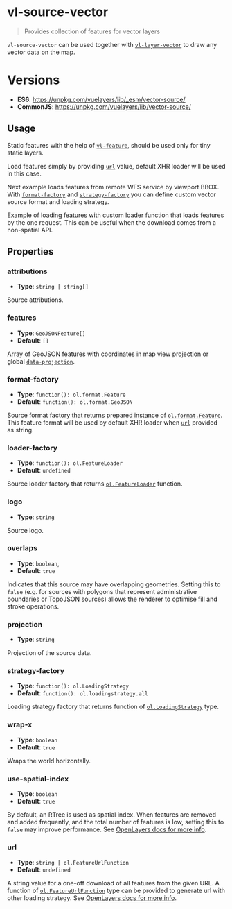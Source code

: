# vl-source-vector

> Provides collection of features for vector layers

`vl-source-vector` can be used together with [`vl-layer-vector`](component/vector-layer.md) to
draw any vector data on the map.

# Versions

- **ES6**: https://unpkg.com/vuelayers/lib/_esm/vector-source/
- **CommonJS**: https://unpkg.com/vuelayers/lib/vector-source/   

## Usage

Static features with the help of [`vl-feature`](component/feature.md), should be used only for tiny static layers.

<vuep template="#static-features-example"></vuep>

<script v-pre type="text/x-template" id="static-features-example">
<template>
  <vl-map style="height: 400px">
    <vl-view :zoom.sync="zoom" :center.sync="center" :rotation.sync="rotation"></vl-view>
  
    <vl-layer-tile>
      <vl-source-osm></vl-source-osm>
    </vl-layer-tile>
    
    <vl-layer-vector>
      <vl-source-vector>
        <vl-feature>
          <vl-geom-circle :coordinates="[0, 0]" :radius="1000000"></vl-geom-circle>
          <vl-style-box>
            <vl-style-stroke color="blue"></vl-style-stroke>
            <vl-style-fill color="rgba(255,255,255,0.5)"></vl-style-fill>
            <vl-style-text text="I'm circle"></vl-style-text>
          </vl-style-box>
        </vl-feature>
        <vl-feature>
          <vl-geom-polygon :coordinates="[[[1000000, 1000000], [1000000, 5000000], [5000000, 5000000], [5000000, 1000000], [1000000, 1000000]]]"></vl-geom-polygon>
          <vl-style-box>
            <vl-style-stroke color="blue"></vl-style-stroke>
            <vl-style-fill color="rgba(255,255,255,0.5)"></vl-style-fill>
            <vl-style-text text="I'm polygon"></vl-style-text>
          </vl-style-box>
        </vl-feature>
      </vl-source-vector>
    </vl-layer-vector>
  </vl-map>
</template>

<script>
  export default {
    data () {
      return { 
        zoom: 2,
        center: [0, 0],
        rotation: 0,
      }
    },
  }
</script>
</script>

Load features simply by providing [`url`](component/vector-source.md#url) value, default XHR loader will be used in this
case.

<vuep template="#default-loader-example"></vuep>

<script v-pre type="text/x-template" id="default-loader-example">
<template>
  <vl-map style="height: 400px">
    <vl-view :zoom.sync="zoom" :center.sync="center" :rotation.sync="rotation"></vl-view>
  
    <vl-layer-tile>
      <vl-source-osm></vl-source-osm>
    </vl-layer-tile>
    
    <vl-layer-vector>
      <vl-source-vector url="https://openlayers.org/en/latest/examples/data/geojson/countries.geojson"></vl-source-vector>
    </vl-layer-vector>
  </vl-map>
</template>

<script>
  export default {
    data () {
      return { 
        zoom: 2,
        center: [0, 0],
        rotation: 0,
      }
    },
  }
</script>
</script>

Next example loads features from remote WFS service by viewport BBOX. With [`format-factory`](component/vector-source.md#format-factory) and 
[`strategy-factory`](component/vector-source#strategy-factory) you can define custom vector source format and loading strategy.

<vuep template="#wfs-example"></vuep>

<script v-pre type="text/x-template" id="wfs-example">
<template>
  <vl-map style="height: 400px">
    <vl-view :zoom.sync="zoom" :center.sync="center" :rotation.sync="rotation"></vl-view>
  
    <vl-layer-tile>
      <vl-source-osm></vl-source-osm>
    </vl-layer-tile>
    
    <vl-layer-vector>
      <vl-source-vector :url="urlFunction" :strategy-factory="loadingStrategyFactory"></vl-source-vector>
    </vl-layer-vector>
  </vl-map>
</template>

<script>
  export default {
    methods: {
      urlFunction (extent, resolution, projection) {
        return 'https://ahocevar.com/geoserver/wfs?service=WFS&' +
          'version=1.1.0&request=GetFeature&typename=osm:water_areas&' +
          'outputFormat=application/json&srsname=' + projection + '&' +
          'bbox=' + extent.join(',') + ',' + projection
      },
      loadingStrategyFactory () {
        // VueLayers.olExt available only in UMD build
        // in ES/CJS build it should be imported from 'vuelayers/lib/_esm/ol-ext' or 'vuelayers/lib/ol-ext' respectively 
        return VueLayers.olExt.loadingBBox
      },
    },
    data () {
      return { 
        zoom: 12,
        center: [-8908887.277395891, 5381918.072437216],
        rotation: 0,
      }
    },
  }
</script>
</script>

Example of loading features with custom loader function that loads features by the one request. This can be useful 
when the download comes from a non-spatial API.

<vuep template="#custom-loader-example"></vuep>

<script v-pre type="text/x-template" id="custom-loader-example">
<template>
  <div>
    <vl-map :load-tiles-while-animating="true" :load-tiles-while-interacting="true" data-projection="EPSG:4326" style="height: 400px">
      <vl-view :zoom.sync="zoom" :center.sync="center" :rotation.sync="rotation"></vl-view>
      
      <vl-layer-tile>
        <vl-source-osm></vl-source-osm>
      </vl-layer-tile>
      
      <vl-layer-vector>
        <vl-source-vector :features.sync="features"></vl-source-vector>
      </vl-layer-vector>
    </vl-map>
    <p v-if="loading">
      Loading features, please wait...
    </p>
    <p v-if="features.length > 0">
      Loaded features: {{ features.map(feature => feature.id) }}
    </p>
  </div>
</template>

<script>
  export default {
    data () {
      return { 
        zoom: 2,
        center: [0, 0],
        rotation: 0,
        features: [],
        loading: false,
      }
    },
    mounted () {
      this.loading = true
      this.loadFeatures().then(features => {
        this.features = features.map(Object.freeze)
        this.loading = false
      })
    },
    methods: {
      // emulates external source
      loadFeatures () {
        return new Promise(resolve => {
          setTimeout(() => {
            // generate GeoJSON random features
            resolve([
              {
                type: "Feature",
                id: fakerator.misc.uuid(),
                geometry: {
                  type: 'Point',
                  coordinates: [5.44921875, 26.745610382199022],
                },
                properties: {
                  name: fakerator.names.name(),
                  country:  fakerator.address.country(),
                  city: fakerator.address.city(),
                  street: fakerator.address.street(),
                },
              },
              {
                type: "Feature",
                id: fakerator.misc.uuid(),
                geometry: {
                  type: 'Polygon',
                  coordinates: [
                    [
                      [
                        -23.37890625,
                        45.336701909968134,
                      ],
                      [
                        -49.39453125,
                        33.137551192346145,
                      ],
                      [
                        -47.4609375,
                        3.6888551431470478,
                      ],
                      [
                        -20.390625,
                        -8.059229627200192,
                      ],
                      [
                        -13.0078125,
                        20.138470312451155,
                      ],
                      [
                        -23.37890625,
                        45.336701909968134,
                      ],
                    ],
                  ],
                },
                properties: {
                  name: fakerator.names.name(),
                  country:  fakerator.address.country(),
                  city: fakerator.address.city(),
                  street: fakerator.address.street(),
                },
              },
              {
                type: "Feature",
                id: fakerator.misc.uuid(),
                geometry: {
                  type: "LineString",
                  coordinates: [
                    [
                      44.47265625,
                      -1.7575368113083125,
                    ],
                    [
                      23.5546875,
                      9.795677582829743,
                    ],
                    [
                      47.109375,
                      23.241346102386135,
                    ],
                    [
                      22.8515625,
                      33.137551192346145,
                    ],
                    [
                      48.33984375,
                      42.032974332441405,
                    ],
                    [
                      19.86328125,
                      48.574789910928864,
                    ],
                    [
                      47.8125,
                      56.65622649350222,
                    ],
                  ],
                },
                properties: {
                  name: fakerator.names.name(),
                  country:  fakerator.address.country(),
                  city: fakerator.address.city(),
                  street: fakerator.address.street(),
                },
              },
            ])
          }, 5000)
        })
      },
    },
  }
</script>
</script>

## Properties

### attributions

- **Type**: `string | string[]`

Source attributions.

### features

- **Type**: `GeoJSONFeature[]`
- **Default**: `[]`

Array of GeoJSON features with coordinates in map view projection or 
global [`data-projection`](quickstart.md#global-data-proejction).

### format-factory

- **Type**: `function(): ol.format.Feature`
- **Default**: `function(): ol.format.GeoJSON`

Source format factory that returns prepared instance of [`ol.format.Feature`](http://openlayers.org/en/latest/apidoc/ol.format.Feature.html).
This feature format will be used by default XHR loader when [`url`](component/vector-source.md#url) provided as string.

### loader-factory

- **Type**: `function(): ol.FeatureLoader`
- **Default**: `undefined`

Source loader factory that returns [`ol.FeatureLoader`](http://openlayers.org/en/latest/apidoc/ol.html#.FeatureLoader) function.

### logo

- **Type**: `string`

Source logo.

### overlaps

- **Type**: `boolean`,
- **Default**: `true`

Indicates that this source may have overlapping geometries. Setting this to `false` (e.g. for sources with polygons that 
represent administrative boundaries or TopoJSON sources) allows the renderer to optimise fill and stroke operations. 

### projection

- **Type**: `string`

Projection of the source data.

### strategy-factory

- **Type**: `function(): ol.LoadingStrategy`
- **Default**: `function(): ol.loadingstrategy.all`

Loading strategy factory that returns function of [`ol.LoadingStrategy`](http://openlayers.org/en/latest/apidoc/ol.html#.LoadingStrategy) type.

### wrap-x

- **Type**: `boolean`
- **Default**: `true`

Wraps the world horizontally.

### use-spatial-index

- **Type**: `boolean`
- **Default**: `true`

By default, an RTree is used as spatial index. When features are removed and added frequently, and the total number of 
features is low, setting this to `false` may improve performance. See [OpenLayers docs for more info](http://openlayers.org/en/latest/apidoc/ol.source.Vector.html#Vector).

### url

- **Type**: `string | ol.FeatureUrlFunction`
- **Default**: `undefined`

A string value for a one-off download of all features from the given URL. A function of 
[`ol.FeatureUrlFunction`](http://openlayers.org/en/latest/apidoc/ol.html#.FeatureUrlFunction) type can be provided 
to generate url with other loading strategy. See [OpenLayers docs for more info](http://openlayers.org/en/latest/apidoc/ol.source.Vector.html#Vector).
